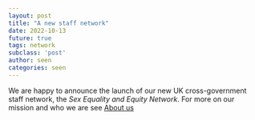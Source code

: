```yaml
---
layout: post
title: "A new staff network"
date: 2022-10-13
future: true
tags: network
subclass: 'post'
author: seen
categories: seen
---
```


We are happy to announce the launch of our new UK cross-government staff network, the _Sex Equality and Equity Network_.  For more on our mission and who we are see [About us](/about/)

